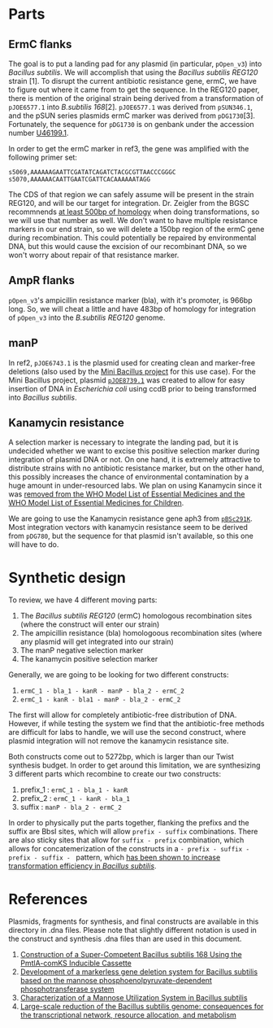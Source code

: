 
# Parts

## ErmC flanks
The goal is to put a landing pad for any plasmid (in particular, `pOpen_v3`) into *Bacillus subtilis*. We will accomplish that using the *Bacillus subtilis REG120* strain [1]. To disrupt the current antibiotic resistance gene, ermC, we have to figure out where it came from to get the sequence. In the REG120 paper, there is mention of the original strain being derived from a transformation of `pJOE6577.1` into *B.subtilis 168*[2]. `pJOE6577.1` was derived from `pSUN346.1`, and the pSUN series plasmids ermC marker was derived from `pDG1730`[3]. Fortunately, the sequence for `pDG1730` is on genbank under the accession number [U46199.1](https://www.ncbi.nlm.nih.gov/nuccore/U46199).

In order to get the ermC marker in ref3, the gene was amplified with the following primer set:
```
s5069,AAAAAAGAATTCGATATCAGATCTACGCGTTAACCCGGGC
s5070,AAAAAACAATTGAATCGATTCACAAAAAATAGG
```

The CDS of that region we can safely assume will be present in the strain REG120, and will be our target for integration. Dr. Zeigler from the BGSC recommnends [at least 500bp of homology](https://www.researchgate.net/post/Can_Bacillus_subtilis_only_be_transformed_using_multimeric_DNA_molecules_can_you_also_digest_the_plasmid_without_religation) when doing transformations, so we will use that number as well. We don't want to have multiple resistance markers in our end strain, so we will delete a 150bp region of the ermC gene during recombination. This could potentially be repaired by environmental DNA, but this would cause the excision of our recombinant DNA, so we won't worry about repair of that resistance marker.


## AmpR flanks
`pOpen_v3`'s ampicillin resistance marker (bla), with it's promoter, is 966bp long. So, we will cheat a little and have 483bp of homology for integration of `pOpen_v3` into the *B.subtilis REG120* genome.

## manP
In ref2, `pJOE6743.1` is the plasmid used for creating clean and marker-free deletions (also used by the [Mini Bacillus project](http://www.minibacillus.org/methods) for this use case). For the Mini Bacillus project, plasmid [`pJOE8739.1`](https://www.ncbi.nlm.nih.gov/nuccore/KY200664) was created to allow for easy insertion of DNA in *Escherichia coli* using ccdB prior to being transformed into *Bacillus subtilis*.

## Kanamycin resistance 
A selection marker is necessary to integrate the landing pad, but it is undecided whether we want to excise this positive selection marker during integration of plasmid DNA or not. On one hand, it is extremely attractive to distribute strains with no antibiotic resistance marker, but on the other hand, this possibly increases the chance of environmental contamination by a huge amount in under-resourced labs. We plan on using Kanamycin since it was [removed from the WHO Model List of Essential Medicines and the WHO Model List of Essential Medicines for Children](https://www.who.int/selection_medicines/committees/expert/22/applications/s6.2.4_kanamycin-capreomycin_MSF.pdf?ua=1).

We are going to use the Kanamycin resistance gene aph3 from [`pBSc291K`](https://www.ncbi.nlm.nih.gov/nuccore/1275510555). Most integration vectors with kanamycin resistance seem to be derived from `pDG780`, but the sequence for that plasmid isn't available, so this one will have to do. 

# Synthetic design

To review, we have 4 different moving parts:
1. The *Bacillus subtilis REG120* (ermC) homologous recombination sites (where the construct will enter our strain)
2. The ampicillin resistance (bla) homologoous recombination sites (where any plasmid will get integrated into our strain)
3. The manP negative selection marker
4. The kanamycin positive selection marker

Generally, we are going to be looking for two different constructs:
1. `ermC_1 - bla_1 - kanR - manP - bla_2 - ermC_2`
2. `ermC_1 - kanR - bla1 - manP - bla_2 - ermC_2`

The first will allow for completely antibiotic-free distribution of DNA. However, if while testing the system we find that the antibiotic-free methods are difficult for labs to handle, we will use the second construct, where plasmid integration will not remove the kanamycin resistance site. 

Both constructs come out to 5272bp, which is larger than our Twist synthesis budget. In order to get around this limitation, we are synthesizing 3 different parts which recombine to create our two constructs:

1. prefix_1 : `ermC_1 - bla_1 - kanR`
2. prefix_2 : `ermC_1 - kanR - bla_1`
3. suffix : `manP - bla_2 - ermC_2`

In order to physically put the parts together, flanking the prefixs and the suffix are BbsI sites, which will allow `prefix - suffix` combinations. There are also sticky sites that allow for `suffix - prefix` combination, which allows for concatemerization of the constructs in a `- prefix - suffix - prefix - suffix - ` pattern, which [has been shown to increase transformation efficiency in *Bacillus subtilis*](https://dx.doi.org/10.1111%2Fj.1751-7915.2010.00230.x). 

# References
Plasmids, fragments for synthesis, and final constructs are available in this directory in .dna files. Please note that slightly different notation is used in the construct and synthesis .dna files than are used in this document. 

1. [Construction of a Super-Competent Bacillus subtilis 168 Using the PmtlA-comKS Inducible Cassette](https://dx.doi.org/10.3389%2Ffmicb.2015.01431)
2. [Development of a markerless gene deletion system for Bacillus subtilis based on the mannose phosphoenolpyruvate-dependent phosphotransferase system](https://doi.org/10.1099/mic.0.000150)
3. [Characterization of a Mannose Utilization System in Bacillus subtilis](https://dx.doi.org/10.1128%2FJB.01673-09)
4. [Large-scale reduction of the Bacillus subtilis genome: consequences for the transcriptional network, resource allocation, and metabolism](https://dx.doi.org/10.1101%2Fgr.215293.116)
